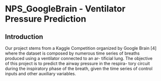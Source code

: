 # NPS_GoogleBrain - Ventilator Pressure Prediction


## Introduction
Our project stems from a Kaggle Competition organized by Google Brain [4] where the dataset is composed by numerous time series of breaths produced using a ventilator connected to an ar- tificial lung. The objective of this project is to predict the airway pressure in the respira- tory circuit during the inspiratory phase of the breath, given the time series of control inputs and other auxiliary variables.
